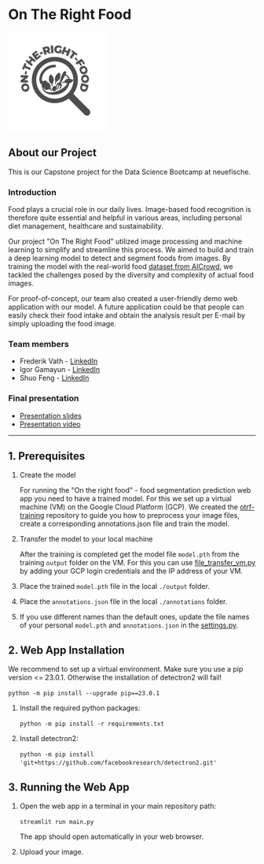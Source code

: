 # On The Right Food

<img src="images/on_the_right_food_logo_dark.png" width = 200>

## About our Project

This is our Capstone project for the Data Science Bootcamp at neuefische.

### Introduction

Food plays a crucial role in our daily lives. Image-based food recognition is therefore quite essential and helpful in various areas, including personal diet management, healthcare and sustainability.

Our project "On The Right Food" utilized image processing and machine learning to simplify and streamline this process. We aimed to build and train a deep learning model to detect and segment foods from images. By training the model with the real-world food [dataset from AICrowd](https://www.aicrowd.com/challenges/food-recognition-benchmark-2022), we tackled the challenges posed by the diversity and complexity of actual food images. 

For proof-of-concept, our team also created a user-friendly demo web application with our model. A future application could be that people can easily check their food intake and obtain the analysis result per E-mail by simply uploading the food image.


### Team members
- Frederik Vath - [LinkedIn](https://www.linkedin.com/in/frederik-vath-1b91ab51/)  
- Igor Gamayun - [LinkedIn](https://www.linkedin.com/in/igor-gamayun-96aa2254/)     
- Shuo Feng - [LinkedIn](https://www.linkedin.com/in/shuo-feng-4884b025b/)   

### Final presentation

- [Presentation slides](https://github.com/rhiniodontypus/on-the-right-food/blob/branch_shuo/presentation_OnTheRightFood.pdf)  
- [Presentation video](https://www.youtube.com/watch?v=ymSrVHMmX54)

---

## 1. Prerequisites

1. Create the model

    For running the "On the right food" - food segmentation prediction web app you need to have a trained model. For this we set up a virtual machine (VM) on the Google Cloud Platform (GCP). We created the [otrf-training](https://github.com/rhiniodontypus/otrf-training) repository to guide you how to preprocess your image files, create a corresponding annotations.json file and train the model. 
    
2. Transfer the model to your local machine

    After the training is completed get the model file `model.pth` from the training `output` folder on the VM. For this you can use [file_transfer_vm.py](file_transfer_vm.py) by adding your GCP login credentials and the IP address of your VM.

5. Place the trained `model.pth` file in the local `./output` folder.

6. Place the `annotations.json` file in the local `./annotations` folder.

7. If you use different names than the default ones, update the file names of your personal `model.pth` and `annotations.json` in the [settings.py](./config/settings.py).

## 2. Web App Installation

We recommend to set up a virtual environment. Make sure you use a pip version <= 23.0.1. Otherwise the installation of detectron2 will fail!

`python -m pip install --upgrade pip==23.0.1`


1. Install the required python packages:

    `python -m pip install -r requirements.txt`

2. Install detectron2:

    `python -m pip install 'git+https://github.com/facebookresearch/detectron2.git'`

## 3. Running the Web App
1. Open the web app in a terminal in your main repository path:

    `streamlit run main.py`

    The app should open automatically in your web browser.
2. Upload your image.
